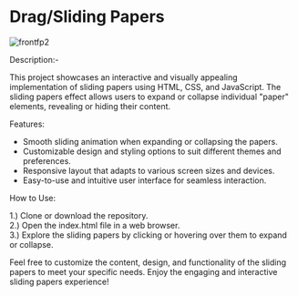 # Drag/Sliding Papers
![frontfp2](https://github.com/TuShArBhArDwA/-Sliding_Papers/assets/116137083/5255f647-befc-4877-a04c-566c596d78d4)

Description:- 

This project showcases an interactive and visually appealing implementation of sliding papers using HTML, CSS, and JavaScript. 
The sliding papers effect allows users to expand or collapse individual "paper" elements, revealing or hiding their content. 

Features:

* Smooth sliding animation when expanding or collapsing the papers.
* Customizable design and styling options to suit different themes and preferences.
* Responsive layout that adapts to various screen sizes and devices.
* Easy-to-use and intuitive user interface for seamless interaction.

How to Use:

1.) Clone or download the repository.                                          
2.) Open the index.html file in a web browser.                                                
3.) Explore the sliding papers by clicking or hovering over them to expand or collapse.

Feel free to customize the content, design, and functionality of the sliding papers to meet your specific needs. 
Enjoy the engaging and interactive sliding papers experience!
